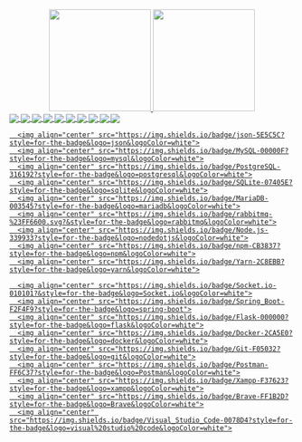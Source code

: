 <link rel="stylesheet" href="https://cdn.jsdelivr.net/gh/devicons/devicon@latest/devicon.min.css">
<div align="center">
  <a href="https://github.com/doardin">
  <img height="180em" src="https://github-readme-stats.vercel.app/api?username=doardin&show_icons=true&theme=omni&include_all_commits=true&count_private=true"/>
  <img height="180em" src="https://github-readme-stats.vercel.app/api/top-langs/?username=doardin&layout=compact&langs_count=7&theme=omni"/>
</div>
  
<div style="display: inline_block;">
      <img align="center" src="https://img.shields.io/badge/TypeScript-007ACC?style=for-the-badge&logo=typescript&logoColor=white">
      <img align="center" src="https://img.shields.io/badge/C-00599C?style=for-the-badge&logo=c&logoColor=white">
      <img align="center" src="https://img.shields.io/badge/PHP-777BB4?style=for-the-badge&logo=php&logoColor=white">
      <img align="center" src="https://img.shields.io/badge/Python-3776AB?style=for-the-badge&logo=python&logoColor=white">
      <img align="center" src="https://img.shields.io/badge/HTML5-E34F26?style=for-the-badge&logo=html5&logoColor=white">
      <img align="center" src="https://img.shields.io/badge/CSS3-1572B6?style=for-the-badge&logo=css3&logoColor=white">
      <img align="center" src="https://img.shields.io/badge/JavaScript-323330?style=for-the-badge&logo=javascript&logoColor=F7DF1E">
      <img align="center" src="https://img.shields.io/badge/C%23-239120?style=for-the-badge&logo=c-sharp&logoColor=white">
      <img align="center" src="https://img.shields.io/badge/Java-ED8B00?style=for-the-badge&logo=java&logoColor=white">
      <img align="center" src="https://img.shields.io/badge/Lua-2C2D72?style=for-the-badge&logo=lua&logoColor=white">

      <img align="center" src="https://img.shields.io/badge/json-5E5C5C?style=for-the-badge&logo=json&logoColor=white">
      <img align="center" src="https://img.shields.io/badge/MySQL-00000F?style=for-the-badge&logo=mysql&logoColor=white">
      <img align="center" src="https://img.shields.io/badge/PostgreSQL-316192?style=for-the-badge&logo=postgresql&logoColor=white">
      <img align="center" src="https://img.shields.io/badge/SQLite-07405E?style=for-the-badge&logo=sqlite&logoColor=white">
      <img align="center" src="https://img.shields.io/badge/MariaDB-003545?style=for-the-badge&logo=mariadb&logoColor=white">
      <img align="center" src="https://img.shields.io/badge/rabbitmq-%23FF6600.svg?&style=for-the-badge&logo=rabbitmq&logoColor=white">
      <img align="center" src="https://img.shields.io/badge/Node.js-339933?style=for-the-badge&logo=nodedotjs&logoColor=white">
      <img align="center" src="https://img.shields.io/badge/npm-CB3837?style=for-the-badge&logo=npm&logoColor=white">
      <img align="center" src="https://img.shields.io/badge/Yarn-2C8EBB?style=for-the-badge&logo=yarn&logoColor=white">

      <img align="center" src="https://img.shields.io/badge/Socket.io-010101?&style=for-the-badge&logo=Socket.io&logoColor=white">
      <img align="center" src="https://img.shields.io/badge/Spring_Boot-F2F4F9?style=for-the-badge&logo=spring-boot">
      <img align="center" src="https://img.shields.io/badge/Flask-000000?style=for-the-badge&logo=flask&logoColor=white">
      <img align="center" src="https://img.shields.io/badge/Docker-2CA5E0?style=for-the-badge&logo=docker&logoColor=white">
      <img align="center" src="https://img.shields.io/badge/Git-F05032?style=for-the-badge&logo=git&logoColor=white">
      <img align="center" src="https://img.shields.io/badge/Postman-FF6C37?style=for-the-badge&logo=Postman&logoColor=white">
      <img align="center" src="https://img.shields.io/badge/Xampp-F37623?style=for-the-badge&logo=xampp&logoColor=white">
      <img align="center" src="https://img.shields.io/badge/Brave-FF1B2D?style=for-the-badge&logo=Brave&logoColor=white">
      <img align="center" src="https://img.shields.io/badge/Visual_Studio_Code-0078D4?style=for-the-badge&logo=visual%20studio%20code&logoColor=white">
</div>
